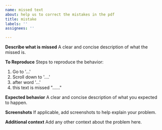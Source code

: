 ```yaml
---
name: missed text
about: help us to correct the mistakes in the pdf
title: mistake
labels: ''
assignees: ''

---
```


**Describe what is missed**
A clear and concise description of what the missed is.

**To Reproduce**
Steps to reproduce the behavior:
1. Go to '...'
2. Scroll down to '....'
3. after word '...' 
4. this text is missed "......"

**Expected behavior**
A clear and concise description of what you expected to happen.

**Screenshots**
If applicable, add screenshots to help explain your problem.




**Additional context**
Add any other context about the problem here.
